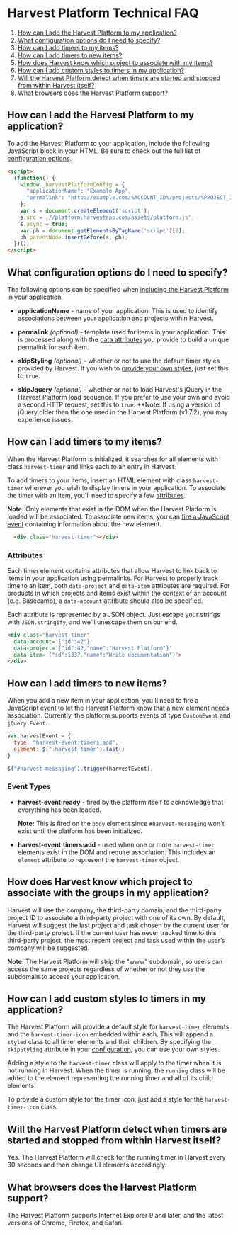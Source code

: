 # Harvest Platform Technical FAQ

1. [How can I add the Harvest Platform to my application?](#include)
2. [What configuration options do I need to specify?](#config)
3. [How can I add timers to my items?](#timers)
4. [How can I add timers to new items?](#events)
5. [How does Harvest know which project to associate with my items?](#association)
6. [How can I add custom styles to timers in my application?](#styling)
7. [Will the Harvest Platform detect when timers are started and stopped from within Harvest itself?](#running)
8. [What browsers does the Harvest Platform support?](#browser-support)

<a name="include"></a>
## How can I add the Harvest Platform to my application?

To add the Harvest Platform to your application, include the following
JavaScript block in your HTML. Be sure to check out the full list of
[configuration options](#config).

```html
<script>
  (function() {
    window._harvestPlatformConfig = {
      "applicationName": "Example App",
      "permalink": "http://example.com/%ACCOUNT_ID%/projects/%PROJECT_ID%/items/%ITEM_ID%"
    };
    var s = document.createElement('script');
    s.src = '//platform.harvestapp.com/assets/platform.js';
    s.async = true;
    var ph = document.getElementsByTagName('script')[0];
    ph.parentNode.insertBefore(s, ph);
  })();
</script>
```

<a name="config"></a>
## What configuration options do I need to specify?

The following options can be specified when [including the Harvest
Platform](#include) in your application.

- **applicationName** - name of your application. This is used to identify
  associations between your application and projects within Harvest.

- **permalink** _(optional)_ - template used for items in your application. This
  is processed along with the [data attributes](#attributes) you provide to
  build a unique permalink for each item.

- **skipStyling** _(optional)_ - whether or not to use the default
  timer styles provided by Harvest. If you wish to [provide your own
  styles](#styling), just set this to `true`.

- **skipJquery** _(optional)_ - whether or not to load Harvest's jQuery in the
  Harvest Platform load sequence. If you prefer to use your own and avoid a
  second HTTP request, set this to `true`. **Note: If using a version of jQuery
  older than the one used in the Harvest Platform (v1.7.2), you may experience
  issues.

<a name="timers"></a>
## How can I add timers to my items?

When the Harvest Platform is initialized, it searches for all elements with
class `harvest-timer` and links each to an entry in Harvest.

To add timers to your items, insert an HTML element with class
`harvest-timer` wherever you wish to display timers in your application. To
associate the timer with an item, you'll need to specify a few
[attributes](#attributes).

**Note:** Only elements that exist in the DOM when the Harvest Platform is
loaded will be associated. To associate new items, you can [fire a JavaScript
event](#events) containing information about the new element.

```html
  <div class="harvest-timer"></div>
```

<a name="attributes"></a>
### Attributes

Each timer element contains attributes that allow Harvest to link back to items
in your application using permalinks. For Harvest to properly track time to an
item, both `data-project` and `data-item` attributes are required. For products
in which projects and items exist within the context of an account (e.g.
Basecamp), a `data-account` attribute should also be specified.

Each attribute is represented by a JSON object. Just escape your strings with
`JSON.stringify`, and we'll unescape them on our end.

```html
<div class="harvest-timer" 
  data-account='{"id":42"}'
  data-project='{"id":42,"name":"Harvest Platform"}'
  data-item='{"id":1337,"name":"Write documentation"}'>
</div>
```

<a name="events"></a>
## How can I add timers to new items?

When you add a new item in your application, you'll need to fire a JavaScript
event to let the Harvest Platform know that a new element needs association.
Currently, the platform supports events of type `CustomEvent` and
`jQuery.Event`.

```javascript
var harvestEvent = {
  type: "harvest-event:timers:add",
  element: $(".harvest-timer").last()
}

$("#harvest-messaging").trigger(harvestEvent);
```

### Event Types

- **harvest-event:ready** - fired by the platform itself to acknowledge that
  everything has been loaded.
  
    **Note:** This is fired on the `body` element since `#harvest-messaging`
    won't exist until the platform has been initialized.

- **harvest-event:timers:add** - used when one or more `harvest-timer` elements
  exist in the DOM and require association. This includes an `element`
  attribute to represent the `harvest-timer` object.

<a name="association"></a>
## How does Harvest know which project to associate with the groups in my application?

Harvest will use the company, the third-party domain, and the third-party
project ID to associate a third-party project with one of its own.  By default,
Harvest will suggest the last project and task chosen by the current user for
the third-party project. If the current user has never tracked time to this
third-party project, the most recent project and task used within the user’s
company will be suggested.

**Note:** The Harvest Platform will strip the "www" subdomain, so users can
access the same projects regardless of whether or not they use the subdomain to
access your application.

<a name="styling"></a>
## How can I add custom styles to timers in my application?

The Harvest Platform will provide a default style for `harvest-timer` elements
and the `harvest-timer-icon` embedded within each. This will append a `styled`
class to all timer elements and their children. By specifying the `skipStyling`
attribute in your [configuration](#config), you can use your own styles.

Adding a style to the `harvest-timer` class will apply to the timer when it is
not running in Harvest. When the timer is running, the `running` class will be
added to the element representing the running timer and all of its child
elements.

To provide a custom style for the timer icon, just add a style for the
`harvest-timer-icon` class.

<a name="running"></a>
## Will the Harvest Platform detect when timers are started and stopped from within Harvest itself?

Yes. The Harvest Platform will check for the running timer in Harvest every 30
seconds and then change UI elements accordingly.

<a name="browser-support"></a>
## What browsers does the Harvest Platform support?

The Harvest Platform supports Internet Explorer 9 and later, and the latest versions of Chrome, Firefox, and Safari.


